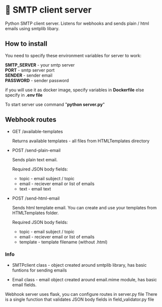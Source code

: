 # 📧 SMTP client server 

Python SMTP client server. Listens for webhooks and sends plain / html emails using smtplib libary.

## How to install

You need to specify these environment variables for server to work:

**SMTP_SERVER** - your smtp server<br>
**PORT** - smtp server port<br>
**SENDER** - sender email<br>
**PASSWORD** - sender password<br>

if you will use it as docker image, specify variables in **Dockerfile** else specify in **.env file**

To start server use command "**python server.py**"

## Webhook routes

 - GET /available-templates

    Returns available templates - all files from HTMLTemplates directory

 - POST /send-plain-email

    Sends plain text email.
    
    Required JSON body fields:
    - topic - email subject / topic
    - email - reciever email or list of emails
    - text - email text

 - POST /send-html-email

    Sends html template email. You can create and use your templates from HTMLTemplates folder.

    Required JSON body fields:
    - topic - email subject / topic
    - email - reciever email or list of emails
    - template - template filename (without .html)


### Info 

* SMTPclient class - object created around smtplib library, has basic funtions for sending emails

* Email class - email object created around email.mime module, has basic email fields.


Webhook server uses flask, you can configure routes in server.py file
There is a single function that validates JSON body fields in field_validator.py file